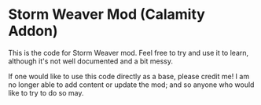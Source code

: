 # Storm Weaver Mod (Calamity Addon)
This is the code for Storm Weaver mod. Feel free to try and use it to learn, although it's not well documented and a bit messy.

If one would like to use this code directly as a base, please credit me! I am no longer able to add content or update the mod; and so anyone who would like to try to do so may.
